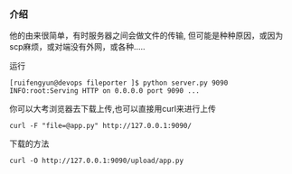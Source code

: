 ###  介绍

他的由来很简单，有时服务器之间会做文件的传输, 但可能是种种原因，或因为scp麻烦，或对端没有外网，或各种.....

运行
```
[ruifengyun@devops fileporter ]$ python server.py 9090
INFO:root:Serving HTTP on 0.0.0.0 port 9090 ...

```

你可以大考浏览器去下载上传,也可以直接用curl来进行上传

```
curl -F "file=@app.py" http://127.0.0.1:9090/
```

下载的方法

```
curl -O http://127.0.0.1:9090/upload/app.py
```

